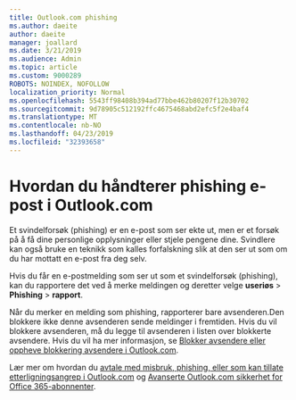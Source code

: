 ```yaml
---
title: Outlook.com phishing
ms.author: daeite
author: daeite
manager: joallard
ms.date: 3/21/2019
ms.audience: Admin
ms.topic: article
ms.custom: 9000289
ROBOTS: NOINDEX, NOFOLLOW
localization_priority: Normal
ms.openlocfilehash: 5543ff98408b394ad77bbe462b80207f12b30702
ms.sourcegitcommit: 9d78905c512192ffc4675468abd2efc5f2e4baf4
ms.translationtype: MT
ms.contentlocale: nb-NO
ms.lasthandoff: 04/23/2019
ms.locfileid: "32393658"
---
```

# <a name="how-to-deal-with-phishing-email-in-outlookcom"></a>Hvordan du håndterer phishing e-post i Outlook.com

Et svindelforsøk (phishing) er en e-post som ser ekte ut, men er et forsøk på å få dine personlige opplysninger eller stjele pengene dine. Svindlere kan også bruke en teknikk som kalles forfalskning slik at den ser ut som om du har mottatt en e-post fra deg selv.

Hvis du får en e-postmelding som ser ut som et svindelforsøk (phishing), kan du rapportere det ved å merke meldingen og deretter velge **useriøs** > **Phishing** > **rapport**.

Når du merker en melding som phishing, rapporterer bare avsenderen.Den blokkere ikke denne avsenderen sende meldinger i fremtiden. Hvis du vil blokkere avsenderen, må du legge til avsenderen i listen over blokkerte avsendere. Hvis du vil ha mer informasjon, se [Blokker avsendere eller oppheve blokkering avsendere i Outlook.com](https://support.office.com/article/afba1c94-77bb-4f50-8b85-057cf52f4d5e).

Lær mer om hvordan du [avtale med misbruk, phishing, eller som kan tillate etterligningsangrep i Outlook.com](https://support.office.com/article/0d882ea5-eedc-4bed-aebc-079ffa1105a3) og [Avanserte Outlook.com sikkerhet for Office 365-abonnenter](https://support.office.com/article/882d2243-eab9-4545-a58a-b36fee4a46e2).